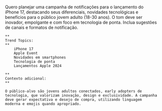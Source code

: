 Quero planejar uma campanha de notificações para o lançamento do iPhone 17, destacando seus diferenciais, novidades tecnológicas e benefícios para o público jovem adulto (18-30 anos). O tom deve ser inovador, empolgante e com foco em tecnologia de ponta. Inclua sugestões de canais e formatos de notificação.

    **
    Trend Topics:
    **
        iPhone 17
        Apple Event
        Novidades em smartphones
        Tecnologia de ponta
        Lançamentos Apple 2024

    **
    Contexto adicional:
    **

    O público-alvo são jovens adultos conectados, early adopters de tecnologia, que valorizam inovação, design e exclusividade. A campanha deve gerar expectativa e desejo de compra, utilizando linguagem moderna e emojis quando apropriado.

